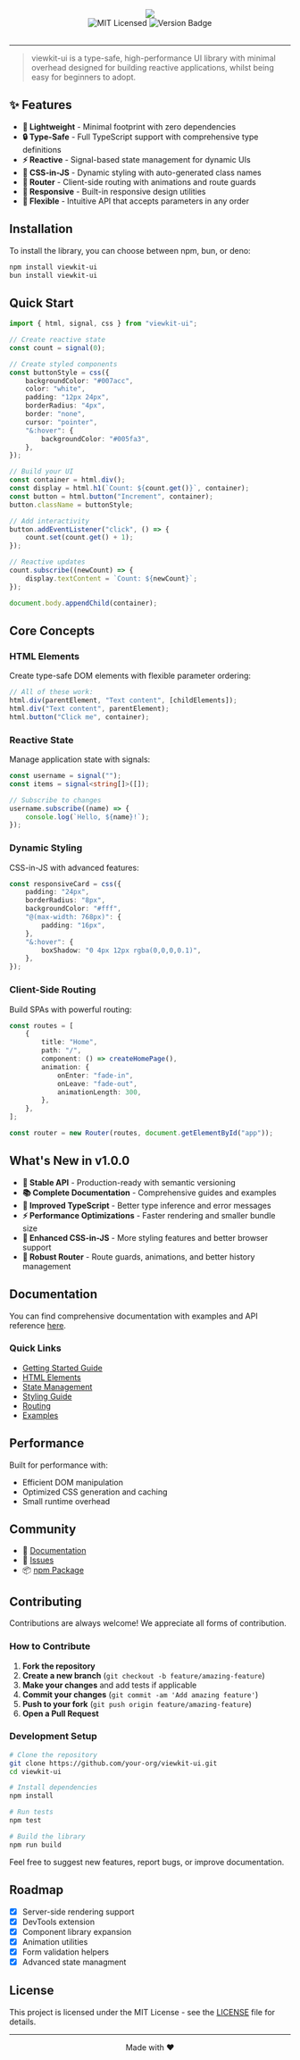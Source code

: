 <div align="center">
    <div>
    <img src="./ui-kit-logo.png">
    </div>
    <img alt="MIT Licensed" src="https://img.shields.io/badge/license-MIT-blue.svg">
    <img alt="Version Badge" src="https://img.shields.io/badge/version-1.0.0-brightgreen.svg">
</div>

<br>

---

> viewkit-ui is a type-safe, high-performance UI library with minimal overhead designed for building reactive applications, whilst being easy for beginners to adopt.

## ✨ Features

-   **🚀 Lightweight** - Minimal footprint with zero dependencies
-   **🔒 Type-Safe** - Full TypeScript support with comprehensive type definitions
-   **⚡ Reactive** - Signal-based state management for dynamic UIs
-   **🎨 CSS-in-JS** - Dynamic styling with auto-generated class names
-   **🧭 Router** - Client-side routing with animations and route guards
-   **📱 Responsive** - Built-in responsive design utilities
-   **🔧 Flexible** - Intuitive API that accepts parameters in any order

## Installation

To install the library, you can choose between npm, bun, or deno:

```bash
npm install viewkit-ui
bun install viewkit-ui
```

## Quick Start

```typescript
import { html, signal, css } from "viewkit-ui";

// Create reactive state
const count = signal(0);

// Create styled components
const buttonStyle = css({
    backgroundColor: "#007acc",
    color: "white",
    padding: "12px 24px",
    borderRadius: "4px",
    border: "none",
    cursor: "pointer",
    "&:hover": {
        backgroundColor: "#005fa3",
    },
});

// Build your UI
const container = html.div();
const display = html.h1(`Count: ${count.get()}`, container);
const button = html.button("Increment", container);
button.className = buttonStyle;

// Add interactivity
button.addEventListener("click", () => {
    count.set(count.get() + 1);
});

// Reactive updates
count.subscribe((newCount) => {
    display.textContent = `Count: ${newCount}`;
});

document.body.appendChild(container);
```

## Core Concepts

### HTML Elements

Create type-safe DOM elements with flexible parameter ordering:

```typescript
// All of these work:
html.div(parentElement, "Text content", [childElements]);
html.div("Text content", parentElement);
html.button("Click me", container);
```

### Reactive State

Manage application state with signals:

```typescript
const username = signal("");
const items = signal<string[]>([]);

// Subscribe to changes
username.subscribe((name) => {
    console.log(`Hello, ${name}!`);
});
```

### Dynamic Styling

CSS-in-JS with advanced features:

```typescript
const responsiveCard = css({
    padding: "24px",
    borderRadius: "8px",
    backgroundColor: "#fff",
    "@(max-width: 768px)": {
        padding: "16px",
    },
    "&:hover": {
        boxShadow: "0 4px 12px rgba(0,0,0,0.1)",
    },
});
```

### Client-Side Routing

Build SPAs with powerful routing:

```typescript
const routes = [
    {
        title: "Home",
        path: "/",
        component: () => createHomePage(),
        animation: {
            onEnter: "fade-in",
            onLeave: "fade-out",
            animationLength: 300,
        },
    },
];

const router = new Router(routes, document.getElementById("app"));
```

## What's New in v1.0.0

-   **🎉 Stable API** - Production-ready with semantic versioning
-   **📚 Complete Documentation** - Comprehensive guides and examples
-   **🔧 Improved TypeScript** - Better type inference and error messages
-   **⚡ Performance Optimizations** - Faster rendering and smaller bundle size
-   **🎨 Enhanced CSS-in-JS** - More styling features and better browser support
-   **🧭 Robust Router** - Route guards, animations, and better history management

## Documentation

You can find comprehensive documentation with examples and API reference [here](./INTRO.md).

### Quick Links

-   [Getting Started Guide](./INTRO.md#installation)
-   [HTML Elements](./INTRO.md#html-elements)
-   [State Management](./INTRO.md#state-management)
-   [Styling Guide](./INTRO.md#styling)
-   [Routing](./INTRO.md#routing)
-   [Examples](./INTRO.md#examples)

## Performance

Built for performance with:

-   Efficient DOM manipulation
-   Optimized CSS generation and caching
-   Small runtime overhead

## Community

-   📖 [Documentation](./INTRO.md)
-   🐛 [Issues](https://github.com/your-org/viewkit-ui/issues)
-   📦 [npm Package](https://www.npmjs.com/package/viewkit-ui)

## Contributing

Contributions are always welcome! We appreciate all forms of contribution.

### How to Contribute

1. **Fork the repository**
2. **Create a new branch** (`git checkout -b feature/amazing-feature`)
3. **Make your changes** and add tests if applicable
4. **Commit your changes** (`git commit -am 'Add amazing feature'`)
5. **Push to your fork** (`git push origin feature/amazing-feature`)
6. **Open a Pull Request**

### Development Setup

```bash
# Clone the repository
git clone https://github.com/your-org/viewkit-ui.git
cd viewkit-ui

# Install dependencies
npm install

# Run tests
npm test

# Build the library
npm run build
```

Feel free to suggest new features, report bugs, or improve documentation.

## Roadmap

-   [x] Server-side rendering support
-   [x] DevTools extension
-   [x] Component library expansion
-   [x] Animation utilities
-   [x] Form validation helpers
-   [x] Advanced state managment

## License

This project is licensed under the MIT License - see the [LICENSE](LICENSE) file for details.

---

<div align="center">
Made with ❤️ 
</div>
